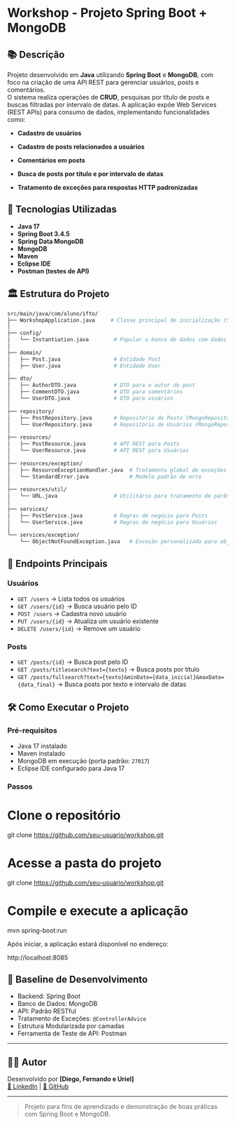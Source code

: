 
# Workshop - Projeto Spring Boot + MongoDB


## 📚 Descrição

Projeto desenvolvido em **Java** utilizando **Spring Boot** e **MongoDB**, com foco na criação de uma API REST para gerenciar usuários, posts e comentários.  
O sistema realiza operações de **CRUD**, pesquisas por título de posts e buscas filtradas por intervalo de datas.
A aplicação expõe Web Services (REST APIs) para consumo de dados, implementando funcionalidades como:

- **Cadastro de usuários**

- **Cadastro de posts relacionados a usuários**

- **Comentários em posts**

- **Busca de posts por título e por intervalo de datas**

- **Tratamento de exceções para respostas HTTP padronizadas**


## 🚀 Tecnologias Utilizadas
- **Java 17**
- **Spring Boot 3.4.5**
- **Spring Data MongoDB**
- **MongoDB**
- **Maven**
- **Eclipse IDE**
- **Postman (testes de API)**

## 🏛️ Estrutura do Projeto
```bash
src/main/java/com/aluno/ifto/
├── WorkshopApplication.java     # Classe principal de inicialização (Spring Boot Application)
│
├── config/
│   └── Instantiation.java        # Popular o banco de dados com dados iniciais
│
├── domain/
│   ├── Post.java                 # Entidade Post
│   ├── User.java                 # Entidade User
│
├── dto/
│   ├── AuthorDTO.java            # DTO para o autor do post
│   ├── CommentDTO.java           # DTO para comentários
│   └── UserDTO.java              # DTO para usuários
│
├── repository/
│   ├── PostRepository.java       # Repositório de Posts (MongoRepository)
│   └── UserRepository.java       # Repositório de Usuários (MongoRepository)
│
├── resources/
│   ├── PostResource.java         # API REST para Posts
│   └── UserResource.java         # API REST para Usuários
│
├── resources/exception/
│   ├── ResourceExceptionHandler.java  # Tratamento global de exceções
│   └── StandardError.java             # Modelo padrão de erro
│
├── resources/util/
│   └── URL.java                  # Utilitário para tratamento de parâmetros de URL
│
├── services/
│   ├── PostService.java          # Regras de negócio para Posts
│   └── UserService.java          # Regras de negócio para Usuários
│
└── services/exception/
    └── ObjectNotFoundException.java   # Exceção personalizada para objetos não encontrados

```
## 🔗 Endpoints Principais
### Usuários
- `GET /users` → Lista todos os usuários
- `GET /users/{id}` → Busca usuário pelo ID
- `POST /users` → Cadastra novo usuário
- `PUT /users/{id}` → Atualiza um usuário existente
- `DELETE /users/{id}` → Remove um usuário

### Posts
- `GET /posts/{id}` → Busca post pelo ID
- `GET /posts/titlesearch?text={texto}` → Busca posts por título
- `GET /posts/fullsearch?text={texto}&minDate={data_inicial}&maxDate={data_final}` → Busca posts por texto e intervalo de datas


## 🛠️ Como Executar o Projeto

### Pré-requisitos

- Java 17 instalado
- Maven instalado
- MongoDB em execução (porta padrão: `27017`)
- Eclipse IDE configurado para Java 17

### Passos

# Clone o repositório
git clone https://github.com/seu-usuario/workshop.git

# Acesse a pasta do projeto
git clone https://github.com/seu-usuario/workshop.git

# Compile e execute a aplicação
mvn spring-boot:run


Após iniciar, a aplicação estará disponível no endereço:  

http://localhost:8085


## 📌 Baseline de Desenvolvimento

- Backend: Spring Boot
- Banco de Dados: MongoDB
- API: Padrão RESTful
- Tratamento de Exceções: `@ControllerAdvice`
- Estrutura Modularizada por camadas
- Ferramenta de Teste de API: Postman

---

## 👨‍💻 Autor

Desenvolvido por **[Diego, Fernando e Uriel]**  
[🔗 LinkedIn](https://www.linkedin.com/) | [🐙 GitHub](https://github.com/)

---

> Projeto para fins de aprendizado e demonstração de boas práticas com Spring Boot e MongoDB.
